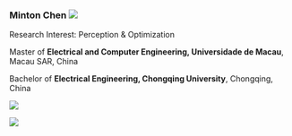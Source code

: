 ### Minton Chen ![](https://komarev.com/ghpvc/?username=drei3stein&color=green)

Research Interest: Perception & Optimization

Master of **Electrical and Computer Engineering, Universidade de Macau**, Macau SAR, China

Bachelor of **Electrical Engineering, Chongqing University**, Chongqing, China                                                           


[![](https://github-readme-stats.vercel.app/api?username=drei3stein&show_icons=true&line_height=20&card_width=300px)]()

[![](https://github-readme-stats.vercel.app/api/top-langs/?username=drei3stein&layout=compact&line_height=20&card_width=387px)]()
